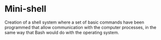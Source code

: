 # Mini-shell
Creation of a shell system where a set of basic commands have been programmed that allow communication with the computer processes, in the same way that Bash would do with the operating system.
